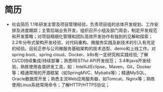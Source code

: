 # 简历
* 社会简历
1.1年研发主管及项目管理经验，负责项目组的总体开发规划、工作安排及进度跟踪；主管后端业务开发，组织召开小组及部门周会，制定开发规范和开发策略；对项目精细化管理和团队高效开发协作有独到的见解和探索；
2.2年分布式架构开发经验，对代码重构、微服务实践及新技术的引入有充足的经验。目前正参与公司微服务基础架构的技术选型、demo和上线工作。对spring boot、spring cloud、Docker、k8s有一定研究和实践经验; 了解CI/CD持续集成/持续部署；熟悉RESTful API开发规范；
3.4年java开发经验，熟练使用各类研发工具，如：IntelliJ/Eclipse，Maven，Git，Docker等；精通常用的开源框架（如SpringMVC、Mybatis等）；精通MySQL、Oracle数据库开发；熟悉主流Web应用服务器，如Tomcat、Nginx等；熟练使用Linux系统常用命令；了解HTTP/HTTPS协议；